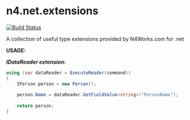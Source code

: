 # n4.net.extensions

[![Build Status](https://travis-ci.org/bernardbr/n4.net.extensions.svg?branch=master)](https://travis-ci.org/bernardbr/n4.net.extensions)

A collection of useful type extensions provided by N4Works.com for .net

__USAGE:__

__*IDataReader extension:*__
```csharp
using (var dataReader = ExecuteReader(command))
{
    IPerson person = new Person();
    
    person.Name = dataReader.GetFieldValue<string>("PersonName");
    
    return person;
}
```
